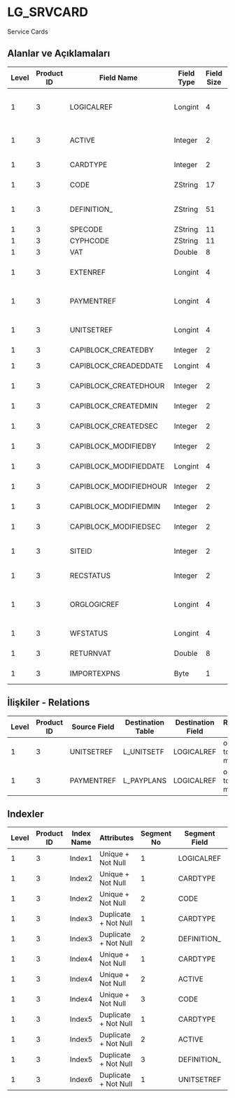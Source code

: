 # LG_SRVCARD

Service Cards

## Alanlar ve Açıklamaları

| Level | Product ID | Field Name | Field Type | Field Size | Field Offset | Türkçe Açıklama | Expression |
| ----- | ---------- | ---------- | ---------- | ---------- | ------------ | --------------- | ---------- |
| 1 | 3 | LOGICALREF | Longint | 4 | 0 | Hizmet Kartı Log. Ref. | Service Card Logical Reference |
| 1 | 3 | ACTIVE | Integer | 2 | 4 | Hizmet Kartı Durumu | Service Card Status |
| 1 | 3 | CARDTYPE | Integer | 2 | 6 | Hizmet Kartı Türü | Service Card Type |
| 1 | 3 | CODE | ZString | 17 | 8 | Hizmet Kartı Kodu | Service Card Code |
| 1 | 3 | DEFINITION_ | ZString | 51 | 25 | Hizmet Kartı Açıklaması | Service Card Definition |
| 1 | 3 | SPECODE | ZString | 11 | 76 | Özel Kod | Aux. Code |
| 1 | 3 | CYPHCODE | ZString | 11 | 87 | Yetki Kodu | Auth. Code |
| 1 | 3 | VAT | Double | 8 | 98 | KDV | Vat |
| 1 | 3 | EXTENREF | Longint | 4 | 106 | Dosya Uzantısı Referansı | Extension File Reference |
| 1 | 3 | PAYMENTREF | Longint | 4 | 110 | Ödeme Planı Referansı | Payment Plan Reference |
| 1 | 3 | UNITSETREF | Longint | 4 | 114 | Birim Seti Kayıt Referansı | Unit Set Record Reference |
| 1 | 3 | CAPIBLOCK_CREATEDBY | Integer | 2 | 118 | Oluşturan | Created By |
| 1 | 3 | CAPIBLOCK_CREADEDDATE | Longint | 4 | 120 | Oluşturulma Tarihi | Created Date |
| 1 | 3 | CAPIBLOCK_CREATEDHOUR | Integer | 2 | 124 | Oluşturulma Saati | Created Hour |
| 1 | 3 | CAPIBLOCK_CREATEDMIN | Integer | 2 | 126 | Oluşturulma Dakikası | Created Minute |
| 1 | 3 | CAPIBLOCK_CREATEDSEC | Integer | 2 | 128 | Oluşturulma Saniyesi | Created Second |
| 1 | 3 | CAPIBLOCK_MODIFIEDBY | Integer | 2 | 130 | Değiştiren | Modified By |
| 1 | 3 | CAPIBLOCK_MODIFIEDDATE | Longint | 4 | 132 | Değiştirilme Tarihi | Modified Date |
| 1 | 3 | CAPIBLOCK_MODIFIEDHOUR | Integer | 2 | 136 | Değiştirilme Saati | Modified Hour |
| 1 | 3 | CAPIBLOCK_MODIFIEDMIN | Integer | 2 | 138 | Değiştirilme Dakikası | Modified Minute |
| 1 | 3 | CAPIBLOCK_MODIFIEDSEC | Integer | 2 | 140 | Değiştirilme Saniyesi | Modified Second |
| 1 | 3 | SITEID | Integer | 2 | 142 | Veri Merkezi | Data Processing Site |
| 1 | 3 | RECSTATUS | Integer | 2 | 144 | Kayıt Durumu | Record Status |
| 1 | 3 | ORGLOGICREF | Longint | 4 | 146 | Orijinal Kayıt Log. Ref. | Original Record Logical Reference |
| 1 | 3 | WFSTATUS | Longint | 4 | 150 | Kullanımda Değil | Not In Use |
| 1 | 3 | RETURNVAT | Double | 8 | 154 | Satışlar KDV Oranı | Sales VAT Rate |
| 1 | 3 | IMPORTEXPNS | Byte | 1 | 162 | İthalat Giderleri | Imports expenses |

## İlişkiler - Relations

| Level | Product ID | Source Field | Destination Table | Destination Field | Relation Type | Extra Condition |
| ----- | ---------- | ------------ | ---------------- | ---------------- | ------------- | --------------- |
| 1 | 3 | UNITSETREF | L_UNITSETF | LOGICALREF | one-to-many |  |
| 1 | 3 | PAYMENTREF | L_PAYPLANS | LOGICALREF | one-to-many |  |

## Indexler

| Level | Product ID | Index Name | Attributes | Segment No | Segment Field | Sense |
| ----- | ---------- | ---------- | ---------- | ---------- | ------------- | ----- |
| 1 | 3 | Index1 | Unique + Not Null | 1 | LOGICALREF | Ascending |
| 1 | 3 | Index2 | Unique + Not Null | 1 | CARDTYPE | Ascending |
| 1 | 3 | Index2 | Unique + Not Null | 2 | CODE | Ascending |
| 1 | 3 | Index3 | Duplicate + Not Null | 1 | CARDTYPE | Ascending |
| 1 | 3 | Index3 | Duplicate + Not Null | 2 | DEFINITION_ | Ascending |
| 1 | 3 | Index4 | Unique + Not Null | 1 | CARDTYPE | Ascending |
| 1 | 3 | Index4 | Unique + Not Null | 2 | ACTIVE | Ascending |
| 1 | 3 | Index4 | Unique + Not Null | 3 | CODE | Ascending |
| 1 | 3 | Index5 | Duplicate + Not Null | 1 | CARDTYPE | Ascending |
| 1 | 3 | Index5 | Duplicate + Not Null | 2 | ACTIVE | Ascending |
| 1 | 3 | Index5 | Duplicate + Not Null | 3 | DEFINITION_ | Ascending |
| 1 | 3 | Index6 | Duplicate + Not Null | 1 | UNITSETREF | Ascending |
